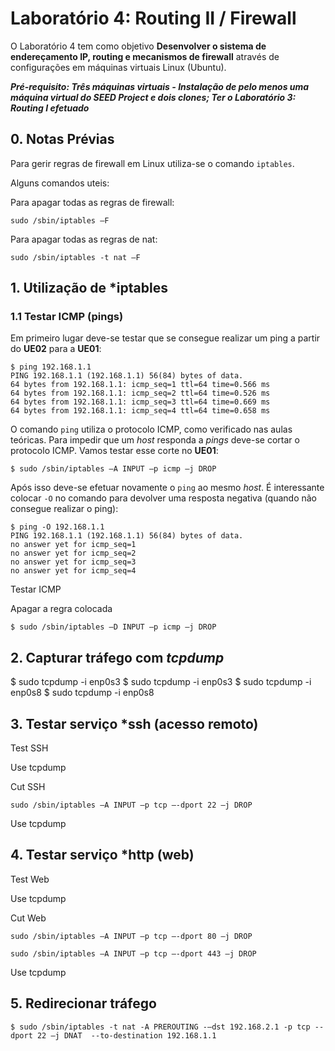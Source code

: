 # Laboratório 4: Routing II / Firewall

O Laboratório 4 tem como objetivo **Desenvolver o sistema de endereçamento IP, routing e mecanismos de firewall** através de configurações em máquinas virtuais Linux (Ubuntu).

***Pré-requisito: Três máquinas virtuais - Instalação de pelo menos uma máquina virtual do SEED Project e dois clones; Ter o Laboratório 3: Routing I efetuado***

## 0. Notas Prévias

Para gerir regras de firewall em Linux utiliza-se o comando `iptables`.

Alguns comandos uteis:

Para apagar todas as regras de firewall:

`sudo /sbin/iptables –F`

Para apagar todas as regras de nat:

`sudo /sbin/iptables -t nat –F`

## 1. Utilização de *iptables

### 1.1 Testar ICMP (pings)

Em primeiro lugar deve-se testar que se consegue realizar um ping a partir do **UE02** para a **UE01**:

```
$ ping 192.168.1.1
PING 192.168.1.1 (192.168.1.1) 56(84) bytes of data.
64 bytes from 192.168.1.1: icmp_seq=1 ttl=64 time=0.566 ms
64 bytes from 192.168.1.1: icmp_seq=2 ttl=64 time=0.526 ms
64 bytes from 192.168.1.1: icmp_seq=3 ttl=64 time=0.669 ms
64 bytes from 192.168.1.1: icmp_seq=4 ttl=64 time=0.658 ms
```
O comando `ping` utiliza o protocolo ICMP, como verificado nas aulas teóricas. Para impedir que um *host* responda a *pings* deve-se cortar o protocolo ICMP. Vamos testar esse corte no **UE01**:

`$ sudo /sbin/iptables –A INPUT –p icmp –j DROP`

Após isso deve-se efetuar novamente o `ping` ao mesmo *host*. É interessante colocar `-O` no comando para devolver uma resposta negativa (quando não consegue realizar o ping):

```
$ ping -O 192.168.1.1
PING 192.168.1.1 (192.168.1.1) 56(84) bytes of data.
no answer yet for icmp_seq=1
no answer yet for icmp_seq=2
no answer yet for icmp_seq=3
no answer yet for icmp_seq=4
```




Testar ICMP

Apagar a regra colocada

`$ sudo /sbin/iptables –D INPUT –p icmp –j DROP`

## 2. Capturar tráfego com *tcpdump*

$ sudo tcpdump -i enp0s3
$ sudo tcpdump -i enp0s3
$ sudo tcpdump -i enp0s8
$ sudo tcpdump -i enp0s8

## 3. Testar serviço *ssh (acesso remoto)

Test SSH

Use tcpdump

Cut SSH

`sudo /sbin/iptables –A INPUT –p tcp –-dport 22 –j DROP`

Use tcpdump

## 4. Testar serviço *http (web)

Test Web

Use tcpdump

Cut Web

`sudo /sbin/iptables –A INPUT –p tcp –-dport 80 –j DROP`

`sudo /sbin/iptables –A INPUT –p tcp –-dport 443 –j DROP`

Use tcpdump

## 5. Redirecionar tráfego

`$ sudo /sbin/iptables -t nat -A PREROUTING -–dst 192.168.2.1 -p tcp --dport 22 –j DNAT  --to-destination 192.168.1.1`
